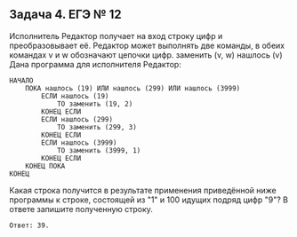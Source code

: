## Задача 4. ЕГЭ № 12

Исполнитель Редактор получает на вход строку цифр и преобразовывает её. 
Редактор может выполнять две команды, в обеих командах v и w обозначают цепочки цифр.
заменить (v, w)
нашлось (v)
Дана программа для исполнителя Редактор:

```
НАЧАЛО
    ПОКА нашлось (19) ИЛИ нашлось (299) ИЛИ нашлось (3999)
        ЕСЛИ нашлось (19)
            ТО заменить (19, 2)
        КОНЕЦ ЕСЛИ
        ЕСЛИ нашлось (299)
            ТО заменить (299, 3)
        КОНЕЦ ЕСЛИ
        ЕСЛИ нашлось (3999)
            ТО заменить (3999, 1)
        КОНЕЦ ЕСЛИ
    КОНЕЦ ПОКА
КОНЕЦ
```

Какая строка получится в результате применения приведённой ниже программы к строке, 
состоящей из "1" и 100 идущих подряд цифр "9"? В ответе запишите полученную строку.


```
Ответ: 39.
```
